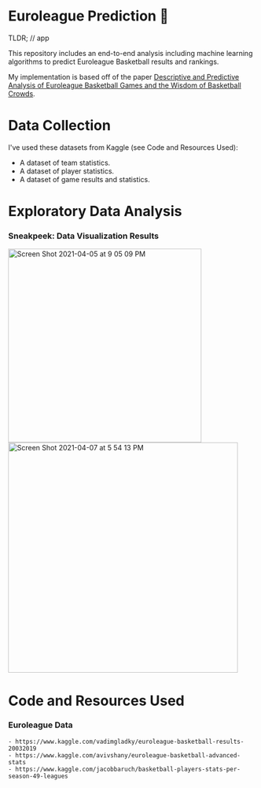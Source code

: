 # Euroleague Prediction 🏀

TLDR; // app

This repository includes an end-to-end analysis including machine learning algorithms to predict Euroleague Basketball results and rankings.

My implementation is based off of the paper [Descriptive and Predictive Analysis of Euroleague Basketball Games and the Wisdom of Basketball Crowds](https://paperswithcode.com/paper/descriptive-and-predictive-analysis-of).

# Data Collection

I've used these datasets from Kaggle (see Code and Resources Used): 

- A dataset of team statistics.
- A dataset of player statistics.
- A dataset of game results and statistics.

# Exploratory Data Analysis

### Sneakpeek: Data Visualization Results
<img width="393" alt="Screen Shot 2021-04-05 at 9 05 09 PM" src="https://user-images.githubusercontent.com/66208179/113612074-0760b980-9658-11eb-9c2c-3eb0d0028da9.png">

<img width="467" alt="Screen Shot 2021-04-07 at 5 54 13 PM" src="https://user-images.githubusercontent.com/66208179/113887719-69413080-97ca-11eb-98a9-935573d4fba6.png">

# Code and Resources Used

### Euroleague Data
```
- https://www.kaggle.com/vadimgladky/euroleague-basketball-results-20032019
- https://www.kaggle.com/avivshany/euroleague-basketball-advanced-stats
- https://www.kaggle.com/jacobbaruch/basketball-players-stats-per-season-49-leagues
```
